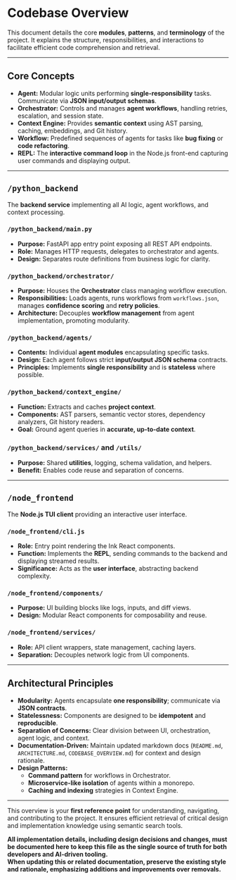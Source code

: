 <!--
AGENT_INSTRUCTION: This document is a comprehensive **semantic map** of the codebase for the Hybrid Agentic CLI Assistant. Use it to locate key modules, understand architectural relationships, and grasp design rationale. It is optimized for RAG, vector search, and semantic retrieval.

**Implementation details, design decisions, and rationale must be maintained and updated in this document** to ensure a single source of truth for developers and AI agents.

**Any changes to this file or related documentation must adhere to the existing style and rationale of the current implementation.**  
Focus on **adding meaningful context, clarifications, or new functionality** rather than removing or refactoring existing content unless absolutely necessary and justified.
-->

# Codebase Overview

This document details the core **modules**, **patterns**, and **terminology** of the project. It explains the structure, responsibilities, and interactions to facilitate efficient code comprehension and retrieval.

---

## Core Concepts

- **Agent:** Modular logic units performing **single-responsibility** tasks. Communicate via **JSON input/output schemas**.
- **Orchestrator:** Controls and manages **agent workflows**, handling retries, escalation, and session state.
- **Context Engine:** Provides **semantic context** using AST parsing, caching, embeddings, and Git history.
- **Workflow:** Predefined sequences of agents for tasks like **bug fixing** or **code refactoring**.
- **REPL:** The **interactive command loop** in the Node.js front-end capturing user commands and displaying output.

---

## `/python_backend`

The **backend service** implementing all AI logic, agent workflows, and context processing.

### `/python_backend/main.py`

- **Purpose:** FastAPI app entry point exposing all REST API endpoints.
- **Role:** Manages HTTP requests, delegates to orchestrator and agents.
- **Design:** Separates route definitions from business logic for clarity.

### `/python_backend/orchestrator/`

- **Purpose:** Houses the **Orchestrator** class managing workflow execution.
- **Responsibilities:** Loads agents, runs workflows from `workflows.json`, manages **confidence scoring** and **retry policies**.
- **Architecture:** Decouples **workflow management** from agent implementation, promoting modularity.

### `/python_backend/agents/`

- **Contents:** Individual **agent modules** encapsulating specific tasks.
- **Design:** Each agent follows strict **input/output JSON schema** contracts.
- **Principles:** Implements **single responsibility** and is **stateless** where possible.

### `/python_backend/context_engine/`

- **Function:** Extracts and caches **project context**.
- **Components:** AST parsers, semantic vector stores, dependency analyzers, Git history readers.
- **Goal:** Ground agent queries in **accurate, up-to-date context**.

### `/python_backend/services/` and `/utils/`

- **Purpose:** Shared **utilities**, logging, schema validation, and helpers.
- **Benefit:** Enables code reuse and separation of concerns.

---

## `/node_frontend`

The **Node.js TUI client** providing an interactive user interface.

### `/node_frontend/cli.js`

- **Role:** Entry point rendering the Ink React components.
- **Function:** Implements the **REPL**, sending commands to the backend and displaying streamed results.
- **Significance:** Acts as the **user interface**, abstracting backend complexity.

### `/node_frontend/components/`

- **Purpose:** UI building blocks like logs, inputs, and diff views.
- **Design:** Modular React components for composability and reuse.

### `/node_frontend/services/`

- **Role:** API client wrappers, state management, caching layers.
- **Separation:** Decouples network logic from UI components.

---

## Architectural Principles

- **Modularity:** Agents encapsulate **one responsibility**; communicate via **JSON contracts**.
- **Statelessness:** Components are designed to be **idempotent** and **reproducible**.
- **Separation of Concerns:** Clear division between UI, orchestration, agent logic, and context.
- **Documentation-Driven:** Maintain updated markdown docs (`README.md`, `ARCHITECTURE.md`, `CODEBASE_OVERVIEW.md`) for context and design rationale.
- **Design Patterns:**  
  - **Command pattern** for workflows in Orchestrator.  
  - **Microservice-like isolation** of agents within a monorepo.  
  - **Caching and indexing** strategies in Context Engine.

---

This overview is your **first reference point** for understanding, navigating, and contributing to the project. It ensures efficient retrieval of critical design and implementation knowledge using semantic search tools.

**All implementation details, including design decisions and changes, must be documented here to keep this file as the single source of truth for both developers and AI-driven tooling.**  
**When updating this or related documentation, preserve the existing style and rationale, emphasizing additions and improvements over removals.**
